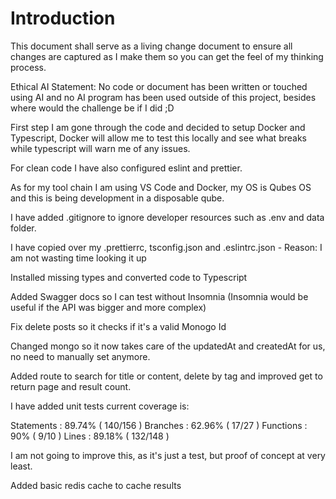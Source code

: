 # Introduction

This document shall serve as a living change document to ensure all changes are captured as I make them so you can get the feel of my thinking process.

Ethical AI Statement: No code or document has been written or touched using AI and no AI program has been used outside of this project, besides where would the challenge be if I did ;D

First step I am gone through the code and decided to setup Docker and Typescript, Docker will allow me to test this locally and see what breaks while typescript will warn me of any issues.

For clean code I have also configured eslint and prettier.

As for my tool chain I am using VS Code and Docker, my OS is Qubes OS and this is being development in a disposable qube.

I have added .gitignore to ignore developer resources such as .env and data folder.

I have copied over my .prettierrc, tsconfig.json and .eslintrc.json - Reason: I am not wasting time looking it up

Installed missing types and converted code to Typescript

Added Swagger docs so I can test without Insomnia (Insomnia would be useful if the API was bigger and more complex)

Fix delete posts so it checks if it's a valid Monogo Id

Changed mongo so it now takes care of the updatedAt and createdAt for us, no need to manually set anymore.

Added route to search for title or content, delete by tag and improved get to return page and result count.

I have added unit tests current coverage is:

Statements   : 89.74% ( 140/156 )
Branches     : 62.96% ( 17/27 )
Functions    : 90% ( 9/10 )
Lines        : 89.18% ( 132/148 )

I am not going to improve this, as it's just a test, but proof of concept at very least.

Added basic redis cache to cache results